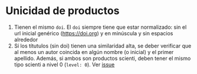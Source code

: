 # Unicidad de productos
1. Tienen el mismo `doi`. El `doi` siempre tiene que estar normalizado: sin el url inicial genérico (https://doi.org) y en minúscula y sin espacios alrededor
2. Sí los títutulos (sin doi) tienen una similaridad alta, se deber verificar que al menos un autor coincida en algún nombre (o inicial) y el primer apellido.  Además, si ambos son productos scienti,  deben tener el mismo tipo scienti a nivel 0 (`level: 0`). Ver [issue](https://github.com/colav/impactu/issues/445)
